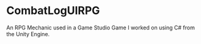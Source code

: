 # CombatLogUIRPG
An RPG Mechanic used in a Game Studio Game I worked on using C# from the Unity Engine.

